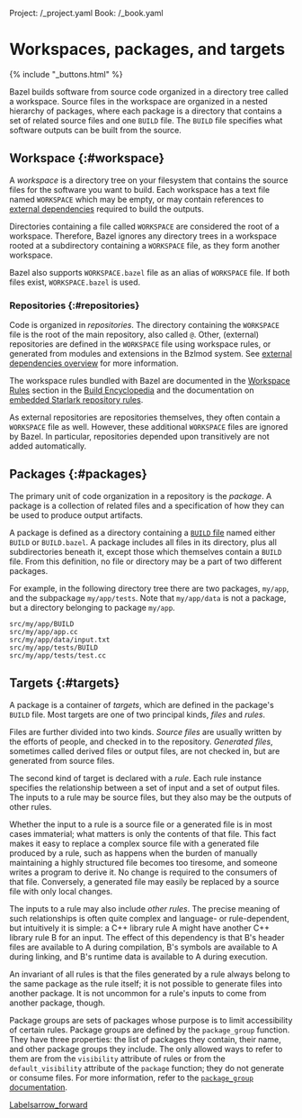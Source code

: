 Project: /_project.yaml
Book: /_book.yaml

# Workspaces, packages, and targets

{% include "_buttons.html" %}

Bazel builds software from source code organized in a directory tree called a
workspace. Source files in the workspace are organized in a nested hierarchy of
packages, where each package is a directory that contains a set of related
source files and one `BUILD` file. The `BUILD` file specifies what software
outputs can be built from the source.

## Workspace {:#workspace}

A _workspace_ is a directory tree on your filesystem that contains the source
files for the software you want to build. Each workspace has a text file named
`WORKSPACE` which may be empty, or may contain references to [external
dependencies](/docs/external) required to build the outputs.

Directories containing a file called `WORKSPACE` are considered the root of a
workspace. Therefore, Bazel ignores any directory trees in a workspace rooted at
a subdirectory containing a `WORKSPACE` file, as they form another workspace.

Bazel also supports `WORKSPACE.bazel` file as an alias of `WORKSPACE` file. If
both files exist, `WORKSPACE.bazel` is used.

### Repositories {:#repositories}

Code is organized in _repositories_. The directory containing the `WORKSPACE`
file is the root of the main repository, also called `@`. Other, (external)
repositories are defined in the `WORKSPACE` file using workspace rules, or
generated from modules and extensions in the Bzlmod system. See [external
dependencies overview](/external/overview) for more information.

The workspace rules bundled with Bazel are documented in the [Workspace
Rules](/reference/be/workspace) section in the [Build
Encyclopedia](/reference/be/overview) and the documentation on [embedded
Starlark repository rules](/rules/lib/repo/index).

As external repositories are repositories themselves, they often contain a
`WORKSPACE` file as well. However, these additional `WORKSPACE` files are
ignored by Bazel. In particular, repositories depended upon transitively are not
added automatically.

## Packages {:#packages}

The primary unit of code organization in a repository is the _package_. A
package is a collection of related files and a specification of how they can be
used to produce output artifacts.

A package is defined as a directory containing a
[`BUILD` file](/concepts/build-files) named either `BUILD` or `BUILD.bazel`. A
package includes all files in its directory, plus all subdirectories beneath it,
except those which themselves contain a `BUILD` file. From this definition, no
file or directory may be a part of two different packages.

For example, in the following directory tree there are two packages, `my/app`,
and the subpackage `my/app/tests`. Note that `my/app/data` is not a package, but
a directory belonging to package `my/app`.

```
src/my/app/BUILD
src/my/app/app.cc
src/my/app/data/input.txt
src/my/app/tests/BUILD
src/my/app/tests/test.cc
```

## Targets {:#targets}

A package is a container of _targets_, which are defined in the package's
`BUILD` file. Most targets are one of two principal kinds, _files_ and _rules_.

Files are further divided into two kinds. _Source files_ are usually written by
the efforts of people, and checked in to the repository. _Generated files_,
sometimes called derived files or output files, are not checked in, but are
generated from source files.

The second kind of target is declared with a _rule_. Each rule instance
specifies the relationship between a set of input and a set of output files. The
inputs to a rule may be source files, but they also may be the outputs of other
rules.

Whether the input to a rule is a source file or a generated file is in most
cases immaterial; what matters is only the contents of that file. This fact
makes it easy to replace a complex source file with a generated file produced by
a rule, such as happens when the burden of manually maintaining a highly
structured file becomes too tiresome, and someone writes a program to derive it.
No change is required to the consumers of that file. Conversely, a generated
file may easily be replaced by a source file with only local changes.

The inputs to a rule may also include _other rules_. The precise meaning of such
relationships is often quite complex and language- or rule-dependent, but
intuitively it is simple: a C++ library rule A might have another C++ library
rule B for an input. The effect of this dependency is that B's header files are
available to A during compilation, B's symbols are available to A during
linking, and B's runtime data is available to A during execution.

An invariant of all rules is that the files generated by a rule always belong to
the same package as the rule itself; it is not possible to generate files into
another package. It is not uncommon for a rule's inputs to come from another
package, though.

Package groups are sets of packages whose purpose is to limit accessibility of
certain rules. Package groups are defined by the `package_group` function. They
have three properties: the list of packages they contain, their name, and other
package groups they include. The only allowed ways to refer to them are from the
`visibility` attribute of rules or from the `default_visibility` attribute of
the `package` function; they do not generate or consume files. For more
information, refer to the [`package_group`
documentation](/reference/be/functions#package_group).

<a class="button button-with-icon button-primary" href="/concepts/labels">
  Labels<span class="material-icons icon-after" aria-hidden="true">arrow_forward</span>
</a>